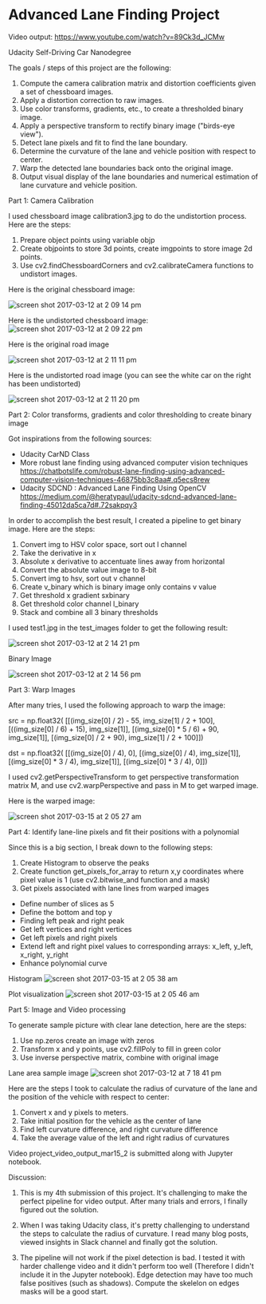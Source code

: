 # Advanced Lane Finding Project

Video output: https://www.youtube.com/watch?v=89Ck3d_JCMw

Udacity Self-Driving Car Nanodegree

The goals / steps of this project are the following:

1. Compute the camera calibration matrix and distortion coefficients given a set of chessboard images.
2. Apply a distortion correction to raw images.
3. Use color transforms, gradients, etc., to create a thresholded binary image.
4. Apply a perspective transform to rectify binary image ("birds-eye view").
5. Detect lane pixels and fit to find the lane boundary.
6. Determine the curvature of the lane and vehicle position with respect to center.
7. Warp the detected lane boundaries back onto the original image.
8. Output visual display of the lane boundaries and numerical estimation of lane curvature and vehicle position.

Part 1: Camera Calibration

I used chessboard image calibration3.jpg to do the undistortion process. Here are the steps:
1. Prepare object points using variable objp
2. Create objpoints to store 3d points, create imgpoints to store image 2d points. 
3. Use cv2.findChessboardCorners and cv2.calibrateCamera functions to undistort images. 

Here is the original chessboard image:

![screen shot 2017-03-12 at 2 09 14 pm](https://cloud.githubusercontent.com/assets/11469505/23835959/96331496-072d-11e7-9cba-826e5953f4b5.png)

Here is the undistorted chessboard image: 
![screen shot 2017-03-12 at 2 09 22 pm](https://cloud.githubusercontent.com/assets/11469505/23835963/992d6a0c-072d-11e7-90ed-7d9e1e45721a.png)

Here is the original road image

![screen shot 2017-03-12 at 2 11 11 pm](https://cloud.githubusercontent.com/assets/11469505/23835988/f64f53bc-072d-11e7-9da9-2b6350c31626.png)


Here is the undistorted road image (you can see the white car on the right has been undistorted)

![screen shot 2017-03-12 at 2 11 20 pm](https://cloud.githubusercontent.com/assets/11469505/23835990/faed658a-072d-11e7-8154-a1f7d5867224.png)


Part 2: Color transforms, gradients and color thresholding to create binary image

Got inspirations from the following sources: 
- Udacity CarND Class
- More robust lane finding using advanced computer vision techniques
https://chatbotslife.com/robust-lane-finding-using-advanced-computer-vision-techniques-46875bb3c8aa#.q5ecs8rew
- Udacity SDCND : Advanced Lane Finding Using OpenCV
https://medium.com/@heratypaul/udacity-sdcnd-advanced-lane-finding-45012da5ca7d#.72sakpqy3

In order to accomplish the best result, I created a pipeline to get binary image. Here are the steps:

1. Convert img to HSV color space, sort out l channel
2. Take the derivative in x
3. Absolute x derivative to accentuate lines away from horizontal
4. Convert the absolute value image to 8-bit
5. Convert img to hsv, sort out v channel 
6. Create v_binary which is binary image only contains v value 
7. Get threshold x gradient sxbinary
8. Get threshold color channel l_binary 
9. Stack and combine all 3 binary thresholds

I used test1.jpg in the test_images folder to get the following result: 

![screen shot 2017-03-12 at 2 14 21 pm](https://cloud.githubusercontent.com/assets/11469505/23836003/4086935a-072e-11e7-8a7a-7153662926b9.png)


Binary Image 

![screen shot 2017-03-12 at 2 14 56 pm](https://cloud.githubusercontent.com/assets/11469505/23836006/4b191e96-072e-11e7-8bdd-807cf6340dba.png)


Part 3: Warp Images

After many tries, I used the following approach to warp the image: 

src = np.float32(
    [[(img_size[0] / 2) - 55, img_size[1] / 2 + 100],
    [((img_size[0] / 6) + 15), img_size[1]],
    [(img_size[0] * 5 / 6) + 90, img_size[1]],
    [(img_size[0] / 2 + 90), img_size[1] / 2 + 100]])

dst = np.float32(
    [[(img_size[0] / 4), 0],
    [(img_size[0] / 4), img_size[1]],
    [(img_size[0] * 3 / 4), img_size[1]],
    [(img_size[0] * 3 / 4), 0]])

I used cv2.getPerspectiveTransform to get perspective transformation matrix M, and use cv2.warpPerspective and pass in M to get warped image. 

Here is the warped image: 

![screen shot 2017-03-15 at 2 05 27 am](https://cloud.githubusercontent.com/assets/11469505/23940979/36667974-0924-11e7-8a8b-8e86daa0c10a.png)


Part 4: Identify lane-line pixels and fit their positions with a polynomial

Since this is a big section, I break down to the following steps: 
1. Create Histogram to observe the peaks
2. Create function get_pixels_for_array to return x,y coordinates where pixel value is 1
(use cv2.bitwise_and function and a mask)
3. Get pixels associated with lane lines from warped images 
  - Define number of slices as 5
  - Define the bottom and top y 
  - Finding left peak and right peak
  - Get left vertices and right vertices 
  - Get left pixels and right pixels
  - Extend left and right pixel values to corresponding arrays: x_left, y_left, x_right, y_right
  - Enhance polynomial curve 

Histogram 
![screen shot 2017-03-15 at 2 05 38 am](https://cloud.githubusercontent.com/assets/11469505/23940990/401ec58e-0924-11e7-883b-e231faa6375a.png)



Plot visualization
![screen shot 2017-03-15 at 2 05 46 am](https://cloud.githubusercontent.com/assets/11469505/23940994/4563cf62-0924-11e7-9a79-962b87594e38.png)



Part 5: Image and Video processing

To generate sample picture with clear lane detection, here are the steps: 

1. Use np.zeros create an image with zeros 
2. Transform x and y points, use cv2.fillPoly to fill in green color 
3. Use inverse perspective matrix, combine with original image

Lane area sample image
![screen shot 2017-03-12 at 7 18 41 pm](https://cloud.githubusercontent.com/assets/11469505/23839091/bfa4c970-0758-11e7-89e4-01582244957f.png)

Here are the steps I took to calculate the radius of curvature of the lane and the position of the vehicle with respect to center:

1. Convert x and y pixels to meters. 
2. Take initial position for the vehicle as the center of lane
3. Find left curvature difference, and right curvature difference 
4. Take the average value of the left and right radius of curvatures

Video project_video_output_mar15_2 is submitted along with Jupyter notebook.

Discussion: 

1. This is my 4th submission of this project. It's challenging to make the perfect pipeline for video output. After many trials and errors, I finally figured out the solution.

2. When I was taking Udacity class, it's pretty challenging to understand the steps to calculate the radius of curvature. I read many blog posts, viewed insights in Slack channel and finally got the solution. 

3. The pipeline will not work if the pixel detection is bad. I tested it with harder challenge video and it didn't perform too well (Therefore I didn't include it in the Jupyter notebook). Edge detection may have too much false positives (such as shadows). Compute the skelelon on edges masks will be a good start. 

